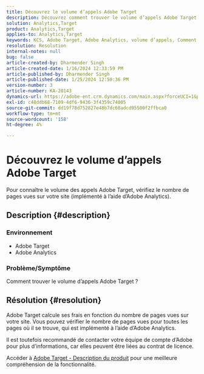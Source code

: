 ```yaml
---
title: Découvrez le volume d’appels Adobe Target
description: Découvrez comment trouver le volume d’appels Adobe Target. Vérifiez le nombre de pages vues sur votre site.
solution: Analytics,Target
product: Analytics,Target
applies-to: Analytics,Target
keywords: KCS, Adobe Target, Adobe Analytics, volume d’appels, Comment
resolution: Resolution
internal-notes: null
bug: false
article-created-by: Dharmender Singh
article-created-date: 1/16/2024 12:33:59 PM
article-published-by: Dharmender Singh
article-published-date: 1/25/2024 12:50:36 PM
version-number: 3
article-number: KA-20143
dynamics-url: https://adobe-ent.crm.dynamics.com/main.aspx?forceUCI=1&pagetype=entityrecord&etn=knowledgearticle&id=2c352184-6bb4-ee11-a569-6045bd0065b6
exl-id: c48ddb68-7109-4df6-9436-3f4359c74005
source-git-commit: dd19f78d752827e48b7dc68adcd95500f2ffbca0
workflow-type: tm+mt
source-wordcount: '158'
ht-degree: 4%

---
```


# Découvrez le volume d’appels Adobe Target


Pour connaître le volume des appels Adobe Target, vérifiez le nombre de pages vues sur votre site (implémenté à l’aide d’Adobe Analytics).

## Description {#description}


### <b>Environnement</b>

- Adobe Target
- Adobe Analytics


### <b>Problème/Symptôme</b>

Comment trouver le volume d’appels Adobe Target ?


## Résolution {#resolution}


Adobe Target calcule ses frais en fonction du nombre de pages vues sur votre site. Vous pouvez vérifier le nombre de pages vues pour toutes les pages où il se trouve, qui est implémenté à l’aide d’Adobe Analytics.

Il est toutefois recommandé de contacter votre équipe de compte d’Adobe pour plus d’informations, car elles peuvent être liées au contrat de licence.

Accéder à [Adobe Target - Description du produit](https://helpx.adobe.com/jp/legal/product-descriptions/adobe-target.html) pour une meilleure compréhension de la fonctionnalité.
